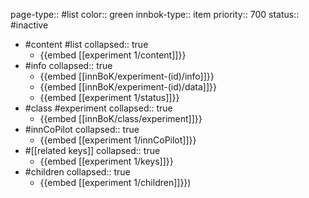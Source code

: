 page-type:: #list
color:: green
innbok-type:: item
priority:: 700
status:: #inactive

- #content #list
  collapsed:: true
	- {{embed [[experiment 1/content]]}}
- #info
  collapsed:: true
	- {{embed [[innBoK/experiment-(id)/info]]}}
	- {{embed [[innBoK/experiment-(id)/data]]}}
	- {{embed [[experiment 1/status]]}}
- #class #experiment
  collapsed:: true
	- {{embed [[innBoK/class/experiment]]}}
- #innCoPilot
  collapsed:: true
	- {{embed [[experiment 1/innCoPilot]]}}
- #[[related keys]]
  collapsed:: true
	- {{embed [[experiment 1/keys]]}}
- #children
  collapsed:: true
	- {{embed [[experiment 1/children]]}})


